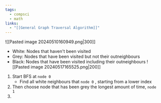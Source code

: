 ```yaml
---
tags:
  - compsci
  - math
links:
  - "[[General Graph Traversal Algorithm]]"
---
```

![[Pasted image 20240510160949.png|300]]
- White: Nodes that haven't been visited
- Grey: Nodes that have been visited but not their outneighbours
- Black: Nodes that have been visited including their outneighbours
![[Pasted image 20240517165525.png|200]]
1. Start BFS at `node 0`
	- Find all white neighbours that `node 0` , starting from a lower index
2. Then choose node that has been grey the longest amount of time, `node 1`
3. 
